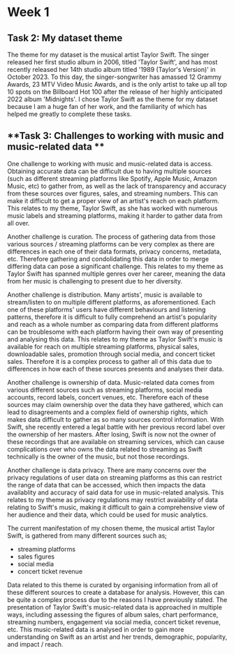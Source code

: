 # **Week 1**

## **Task 2: My dataset theme** 

The theme for my dataset is the musical artist Taylor Swift. The singer released her first studio album in 2006, titled 'Taylor Swift', and has most recently released her 14th studio album titled '1989 (Taylor's Version)' in October 2023. To this day, the singer-songwriter has amassed 12 Grammy Awards, 23 MTV Video Music Awards, and is the only artist to take up all top 10 spots on the Billboard Hot 100 after the release of her highly anticipated 2022 album 'Midnights'. I chose Taylor Swift as the theme for my dataset because I am a huge fan of her work, and the familiarity of which has helped me greatly to complete these tasks. 


## **Task 3: Challenges to working with music and music-related data **

One challenge to working with music and music-related data is access. Obtaining accurate data can be difficult due to having multiple sources (such as different streaming platforms like Spotify, Apple Music, Amazon Music, etc) to gather from, as well as the lack of transparency and accuracy from these sources over figures, sales, and streaming numbers. This can make it difficult to get a proper view of an artist's reach on each platform. This relates to my theme, Taylor Swift, as she has worked with numerous music labels and streaming platforms, making it harder to gather data from all over.

Another challenge is curation. The process of gathering data from those various sources / streaming platforms can be very complex as there are differences in each one of their data formats, privacy concerns, metadata, etc. Therefore gathering and condolidating this data in order to merge differing data can pose a significant challenge. This relates to my theme as Taylor Swift has spanned multiple genres over her career, meaning the data from her music is challenging to present due to her diversity. 

Another challenge is distribution. Many artists', music is available to stream/listen to on multiple different platforms, as aforementioned. Each one of these platforms' users have different behaviours and listening patterns, therefore it is difficult to fully comprehend an artist's popularity and reach as a whole number as comparing data from different platforms can be troublesome with each platform having their own way of presenting and analysing this data. This relates to my theme as Taylor Swift's music is available for reach on multiple streaming platforms, physical sales, downloadable sales, promotion through social media, and concert ticket sales. Therefore it is a complex process to gather all of this data due to differences in how each of these sources presents and analyses their data. 

Another challenge is ownership of data. Music-related data comes from various different sources such as streaming platforms, social media accounts, record labels, concert venues, etc. Therefore each of these sources may claim ownership over the data they have gathered, which can lead to disagreements and a complex field of ownership rights, which makes data difficult to gather as so many sources control information. With Swift, she recently entered a legal battle with her previous record label over the ownership of her masters. After losing, Swift is now not the owner of these recordings that are available on streaming services, which can cause complications over who owns the data related to streaming as Swift technically is the owner of the music, but not those recordings. 

Another challenge is data privacy. There are many concerns over the privacy regulations of user data on streaming platforms as this can restrict the range of data that can be accessed, which then impacts the data availablity and accuracy of said data for use in music-related analysis. This relates to my theme as privacy regulations may restrict avaiability of data relating to Swift's music, making it difficult to gain a comprehensive view of her audience and their data, which could be used for music analytics. 

The current manifestation of my chosen theme, the musical artist Taylor Swift, is gathered from many different sources such as;
- streaming platforms
- sales figures
- social media
- concert ticket revenue
  
Data related to this theme is curated by organising information from all of these different sources to create a database for analysis. However, this can be quite a complex process due to the reasons I have previously stated.
The presentation of Taylor Swift's music-related data is approached in multiple ways, including assessing the figures of album sales, chart performance, streaming numbers, engagement via social media, concert ticket revenue, etc. This music-related data is analysed in order to gain more understanding on Swift as an artist and her trends, demographic, popularity, and impact / reach. 
